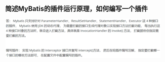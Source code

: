 ## 简述MyBatis的插件运行原理，如何编写一个插件

![image-20210328015919500](img/MyBatis知识点总结/image-20210328015919500.png)

